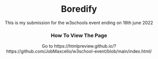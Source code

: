 <h1 align="center">Boredify</h1>

<p align="center">
  This is my submission for the w3schools event ending on 16th june 2022
  <br>
</p>

<h3 align="center">How To View The Page</h3>
<p align="center">Go to https://htmlpreview.github.io/?https://github.com/JobMaxcello/w3school-event/blob/main/index.html/</p>

